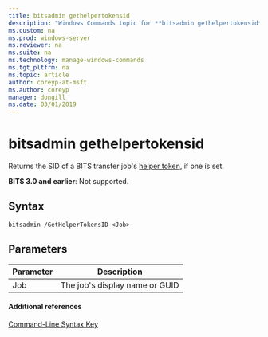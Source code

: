 ```yaml
---
title: bitsadmin gethelpertokensid
description: "Windows Commands topic for **bitsadmin gethelpertokensid** - Returns the SID of a BITS transfer job's helper token, if one is set."
ms.custom: na
ms.prod: windows-server
ms.reviewer: na
ms.suite: na
ms.technology: manage-windows-commands
ms.tgt_pltfrm: na
ms.topic: article
author: coreyp-at-msft
ms.author: coreyp
manager: dongill
ms.date: 03/01/2019
---
```


# bitsadmin gethelpertokensid

Returns the SID of a BITS transfer job's [helper token](/windows/desktop/bits/helper-tokens-for-bits-transfer-jobs), if one is set.

**BITS 3.0 and earlier**: Not supported.

## Syntax

```
bitsadmin /GetHelperTokensID <Job>
```

## Parameters

|Parameter|Description|
|---------|-----------|
|Job|The job's display name or GUID|

#### Additional references

[Command-Line Syntax Key](command-line-syntax-key.md)
